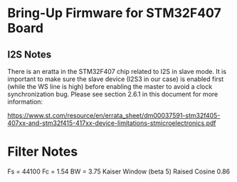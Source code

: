 Bring-Up Firmware for STM32F407 Board
=====================================



I2S Notes
---------
There is an eratta in the STM32F407 chip related to I2S in slave mode.  It is important to make sure the
slave device (I2S3 in our case) is enabled first (while the WS line is high) before enabling the master
to avoid a clock synchronization bug.  Please see section 2.6.1 in this document for more information:

https://www.st.com/resource/en/errata_sheet/dm00037591-stm32f405-407xx-and-stm32f415-417xx-device-limitations-stmicroelectronics.pdf

Filter Notes
============
Fs = 44100
Fc = 1.54
BW = 3.75
Kaiser Window (beta 5)
Raised Cosine 0.86
